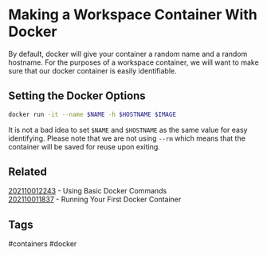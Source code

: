 # Making a Workspace Container With Docker
By default, docker will give your container a random name and a random hostname.
For the purposes of a workspace container, we will want to make sure that our
docker container is easily identifiable.


## Setting the Docker Options
```bash
docker run -it --name $NAME -h $HOSTNAME $IMAGE
```
It is not a bad idea to set ```$NAME``` and ```$HOSTNAME``` as the same value 
for easy identifying. Please note that we are not using ```--rm``` which means
that the container will be saved for reuse upon exiting.


## Related
[202110012243](../202110012243) - Using Basic Docker Commands \
[202110011837](../202110011837) - Running Your First Docker Container


## Tags
#containers #docker
